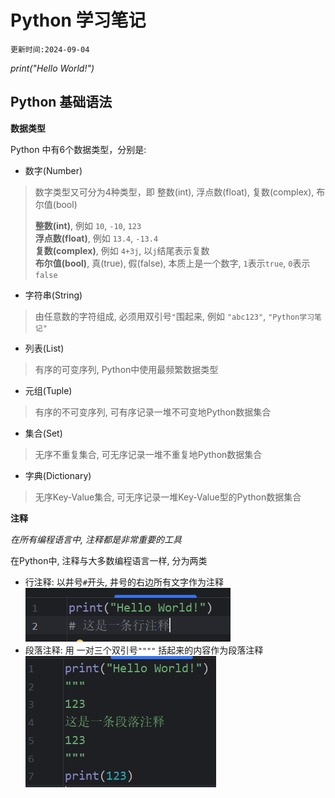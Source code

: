 # Python 学习笔记

`更新时间:2024-09-04`

*print("Hello World!")*

## Python 基础语法

**数据类型**

Python 中有6个数据类型，分别是:
- 数字(Number)
> 数字类型又可分为4种类型，即 整数(int), 浮点数(float), 
复数(complex), 布尔值(bool) <br>
> 
> **整数(int)**, 例如 `10`, `-10`, `123`<br>
> **浮点数(float)**, 例如 `13.4`, `-13.4`<br>
> **复数(complex)**, 例如 `4+3j`, 以`j`结尾表示复数<br>
> **布尔值(bool)**, 真(true), 假(false), 本质上是一个数字,
> `1`表示`true`, `0`表示`false`
- 字符串(String)
> 由任意数的字符组成, 必须用双引号`"`围起来, 例如 `"abc123"`, `"Python学习笔记"`
- 列表(List)
> 有序的可变序列, Python中使用最频繁数据类型
- 元组(Tuple)
> 有序的不可变序列, 可有序记录一堆不可变地Python数据集合
- 集合(Set)
> 无序不重复集合, 可无序记录一堆不重复地Python数据集合
- 字典(Dictionary)
> 无序Key-Value集合, 可无序记录一堆Key-Value型的Python数据集合

**注释**

*在所有编程语言中, 注释都是非常重要的工具*

在Python中, 注释与大多数编程语言一样, 分为两类<br>
- 行注释: 以井号`#`开头, 井号的右边所有文字作为注释<br>![alt text](img/img-1.png)
- 段落注释: 用 一对三个双引号`""""` 括起来的内容作为段落注释<br>![alt text](img/img-2.png)

